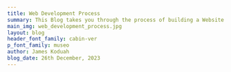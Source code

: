 ```yaml
---
title: Web Development Process
summary: This Blog takes you through the process of building a Website from start to finish. See how ideas are rolled into action from brains, to paper, to wireframes, to code and then to the world!.
main_img: web_development_process.jpg
layout: blog
header_font_family: cabin-ver
p_font_family: museo
author: James Koduah
blog_date: 26th December, 2023
---
```


<!-- 
Welcome to the heart of our digital workshop, where ideas take shape and visions come to life—our Web Development Process. As your trusted web agency, we believe in transparency and want to take you on a journey through the intricate steps that bring your digital dreams to reality.

## Discovery: Unveiling the Canvas
Every project starts with a blank canvas. Our first step is a deep dive into understanding your goals, target audience, and unique selling points. Through collaborative discussions, we define the project scope, laying the foundation for a website that not only meets but exceeds your expectations.

## Planning: Crafting the Blueprint
With insights from the discovery phase, we embark on the planning stage. Here, we outline the site structure, create a roadmap for development, and define the technologies that will best bring your vision to life. Our goal is to ensure a seamless user experience and optimal functionality.

## Design: Where Creativity Takes Flight
This is where our designers work their magic. Armed with the insights gathered, we craft visually stunning designs that resonate with your brand. From wireframes to mockups, we iterate until we've captured the essence of your vision, creating a user interface that's not just beautiful but also user-friendly.

## Development: Turning Designs into Reality
The coding phase is where the magic truly happens. Our developers roll up their sleeves and bring the designs to life, using the latest technologies and coding standards. We prioritize clean, efficient code to ensure your website not only looks great but performs optimally.

## Testing: Ensuring Perfection
Before your site goes live, it undergoes rigorous testing. We leave no stone unturned, checking for functionality, responsiveness, and compatibility across various devices and browsers. Our goal is to deliver a flawless user experience, ensuring your website works seamlessly for every visitor.

## Deployment: Launching into the Digital Universe
The moment you've been waiting for—your website goes live! Our deployment process is carefully orchestrated to minimize downtime and ensure a smooth transition. Whether it's a brand-new site or an update, we handle the technicalities, so you can focus on showcasing your digital presence to the world.

## Maintenance and Support: Nurturing Your Digital Investment
Our commitment doesn't end with the launch. We provide ongoing maintenance and support to keep your website running smoothly. From updates to troubleshooting, we're here to ensure your digital investment continues to thrive in the ever-evolving online landscape.

## Conclusion: Your Digital Journey Begins Here
Embarking on a web development journey with us is not just a transaction; it's a collaboration. From the initial spark of an idea to the full realization of your digital presence, our web development process is a testament to our dedication to craftsmanship and your online success.

Ready to take the plunge into the digital universe? Let's embark on this journey together. Your website, your story—crafted with passion and precision by our web development team.3 -->